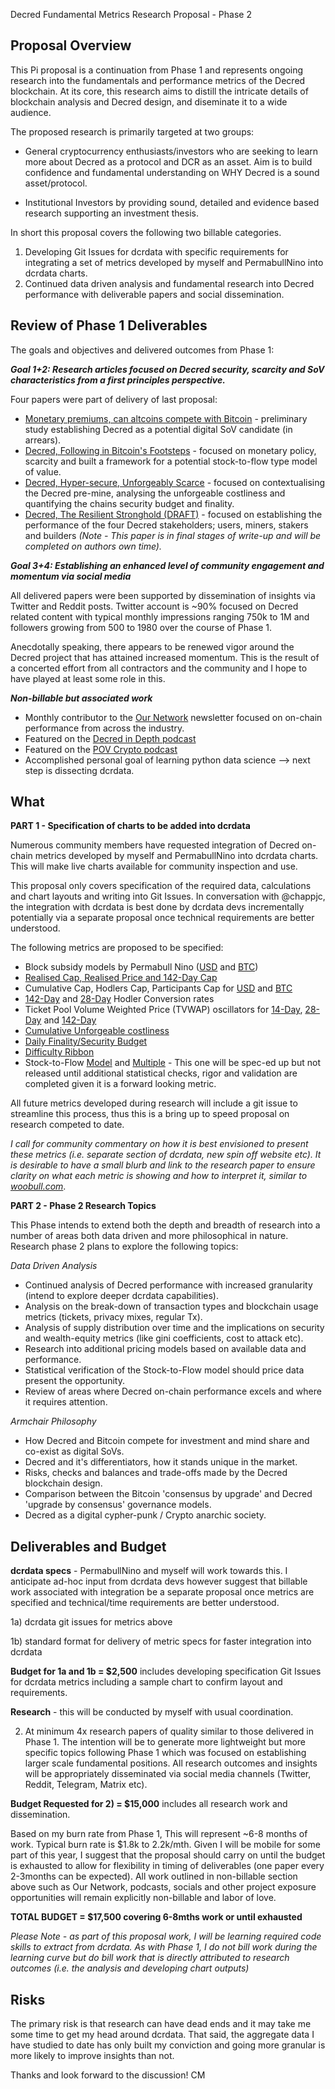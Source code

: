 Decred Fundamental Metrics Research Proposal - Phase 2

## Proposal Overview

This Pi proposal is a continuation from Phase 1 and represents ongoing research into the fundamentals and performance metrics of the Decred blockchain. At its core, this research aims to distill the intricate details of blockchain analysis and Decred design, and diseminate it to a wide audience.

The proposed research is primarily targeted at two groups:
- General cryptocurrency enthusiasts/investors who are seeking to learn more about Decred as a protocol and DCR as an asset. Aim is to build confidence and fundamental understanding on WHY Decred is a sound asset/protocol.

- Institutional Investors by providing sound, detailed and evidence based research supporting an investment thesis.

In short this proposal covers the following two billable categories.

1. Developing Git Issues for dcrdata with specific requirements for integrating a set of metrics developed by myself and PermabullNino into dcrdata charts.
2. Continued data driven analysis and fundamental research into Decred performance with deliverable papers and social dissemination.

## Review of Phase 1 Deliverables

The goals and objectives and delivered outcomes from Phase 1:

***Goal 1+2: Research articles focused on Decred security, scarcity and SoV characteristics from a first principles perspective.***

Four papers were part of delivery of last proposal:
- [Monetary premiums, can altcoins compete with Bitcoin](https://medium.com/@_Checkmatey_/monetary-premiums-can-altcoins-compete-with-bitcoin-54c97a92c6d4) - preliminary study establishing Decred as a potential digital SoV candidate (in arrears).
- [Decred, Following in Bitcoin's Footsteps](https://medium.com/@_Checkmatey_/decred-following-in-bitcoins-footsteps-f8d0e0bbaff5) - focused on monetary policy, scarcity and built a framework for a potential stock-to-flow type model of value.
- [Decred, Hyper-secure, Unforgeably Scarce](https://medium.com/@_Checkmatey_/decred-hypersecure-unforgeably-scarce-e076b91a2be) - focused on contextualising the Decred pre-mine, analysing the unforgeable costliness and quantifying the chains security budget and finality.
- [Decred, The Resilient Stronghold (DRAFT)](https://github.com/checkmatey/checkonchain/blob/master/research_articles/dcr_useradoption/dcr_useradoption.md) - focused on establishing the performance of the four Decred stakeholders; users, miners, stakers and builders *(Note - This paper is in final stages of write-up and will be completed on authors own time).*

***Goal 3+4: Establishing an enhanced level of community engagement and momentum via social media***

All delivered papers were been supported by dissemination of insights via Twitter and Reddit posts. Twitter account is ~90% focused on Decred related content with typical monthly impressions ranging 750k to 1M and followers growing from 500 to 1980 over the course of Phase 1.

Anecdotally speaking, there appears to be renewed vigor around the Decred project that has attained increased momentum. This is the result of a concerted effort from all contractors and the community and I hope to have played at least some role in this.

***Non-billable but associated work***

- Monthly contributor to the [Our Network](https://ournetwork.substack.com/p/our-network-issue-2) newsletter focused on on-chain performance from across the industry.
- Featured on the [Decred in Depth podcast](https://www.youtube.com/watch?v=2JbMWgJUoSQ)
- Featured on the [POV Crypto podcast](https://www.youtube.com/watch?v=7m1kfM0fqaE)
- Accomplished personal goal of learning python data science --> next step is dissecting dcrdata.

## What
**PART 1 - Specification of charts to be added into dcrdata**

Numerous community members have requested integration of Decred on-chain metrics developed by myself and PermabullNino into dcrdata charts. This will make live charts available for community inspection and use.

This proposal only covers specification of the required data, calculations and chart layouts and writing into Git Issues. In conversation with @chappjc, the integration with dcrdata is best done by dcrdata devs incrementally potentially via a separate proposal once technical requirements are better understood.

The following metrics are proposed to be specified:
- Block subsidy models by Permabull Nino ([USD](https://miro.medium.com/max/1844/1*sK7IGFqiQ5Nrf831BhEUfQ.png) and [BTC](https://miro.medium.com/max/1843/1*tYb0fdLtJY9PqcGyhFuT6Q.png))
- [Realised Cap, Realised Price and 142-Day Cap](https://miro.medium.com/max/1510/1*NpMJNsSxkPaZP5aHBhml2A.png)
- Cumulative Cap, Hodlers Cap, Participants Cap for [USD](https://miro.medium.com/max/1636/1*QLQfPaduSrcyR3U4beQx0w.png) and [BTC](https://miro.medium.com/max/1631/1*wTMJgilQsWE54qT_Yo2SUw.png)
- [142-Day](https://miro.medium.com/max/1522/1*CreqBtFHjLTuuhUDB-WeAg.png) and [28-Day](https://miro.medium.com/max/1545/1*OcPCpGF_U2h4weaSA3KRXw.png) Hodler Conversion rates
- Ticket Pool Volume Weighted Price (TVWAP) oscillators for [14-Day](https://miro.medium.com/max/1549/1*dKnx7iW6x_pUdgmcghYRBQ.png), [28-Day](https://miro.medium.com/max/1334/1*ktIRbXlz0mtjZbIfk1o6yA.png) and [142-Day](https://miro.medium.com/max/1506/1*qYVwBqf6Hb98f7QyeNdu-g.png)
- [Cumulative Unforgeable costliness](https://miro.medium.com/max/1280/1*SA8wYN3TUC7CqunFnUR3Yg.png)
- [Daily Finality/Security Budget](https://miro.medium.com/max/1449/1*GQIeyHj1yGeqNdZcU8mxmw.png)
- [Difficulty Ribbon](https://github.com/checkmatey/checkonchain/blob/master/research_articles/our_network_articles/week1_20191225/images/insight_3.png?raw=true)
- Stock-to-Flow [Model](https://miro.medium.com/max/1150/1*6bectH0xB7QfNoFDrDx5Hw.png) and [Multiple](https://miro.medium.com/max/1304/1*WeRtp2iWPaZDfKQDDQqxtg.png) - This one will be spec-ed up but not released until additional statistical checks, rigor and validation are completed given it is a forward looking metric.

All future metrics developed during research will include a git issue to streamline this process, thus this is a bring up to speed proposal on research competed to date.

*I call for community commentary on how it is best envisioned to present these metrics (i.e. separate section of dcrdata, new spin off website etc). It is desirable to have a small blurb and link to the research paper to ensure clarity on what each metric is showing and how to interpret it, similar to [woobull.com](http://charts.woobull.com/bitcoin-rvt-ratio/)*.

**PART 2 - Phase 2 Research Topics**

This Phase intends to extend both the depth and breadth of research into a number of areas both data driven and more philosophical in nature. Research phase 2 plans to explore the following topics:

*Data Driven Analysis*

- Continued analysis of Decred performance with increased granularity (intend to explore deeper dcrdata capabilities).
- Analysis on the break-down of transaction types and blockchain usage metrics (tickets, privacy mixes, regular Tx).
- Analysis of supply distribution over time and the implications on security and wealth-equity metrics (like gini coefficients, cost to attack etc).
- Research into additional pricing models based on available data and performance.
- Statistical verification of the Stock-to-Flow model should price data present the opportunity.
- Review of areas where Decred on-chain performance excels and where it requires attention.

*Armchair Philosophy*

- How Decred and Bitcoin compete for investment and mind share and co-exist as digital SoVs.
- Decred and it's differentiators, how it stands unique in the market.
- Risks, checks and balances and trade-offs made by the Decred blockchain design.
- Comparison between the Bitcoin 'consensus by upgrade' and Decred 'upgrade by consensus' governance models.
- Decred as a digital cypher-punk / Crypto anarchic society.

## Deliverables and Budget
**dcrdata specs** - PermabullNino and myself will work towards this. I anticipate ad-hoc input from dcrdata devs however suggest that billable work associated with integration be a separate proposal once metrics are specified and technical/time requirements are better understood.

1a) dcrdata git issues for metrics above

1b) standard format for delivery of metric specs for faster integration into dcrdata

**Budget for 1a and 1b = $2,500** includes developing specification Git Issues for dcrdata metrics including a sample chart to confirm layout and requirements.

**Research** - this will be conducted by myself with usual coordination.

2) At minimum 4x research papers of quality similar to those delivered in Phase 1. The intention will be to generate more lightweight but more specific topics following Phase 1 which was focused on establishing larger scale fundamental positions. All  research outcomes and insights will be appropriately disseminated via social media channels (Twitter, Reddit, Telegram, Matrix etc). 

**Budget Requested for 2) = $15,000** includes all research work and dissemination.

Based on my burn rate from Phase 1, This will represent ~6-8 months of work. Typical burn rate is $1.8k to 2.2k/mth. Given I will be mobile for some part of this year, I suggest that the proposal should carry on until the budget is exhausted to allow for flexibility in timing of deliverables (one paper every 2-3months can be expected).
All work outlined in non-billable section above such as Our Network, podcasts, socials and other project exposure opportunities will remain explicitly non-billable and labor of love.

**TOTAL BUDGET = $17,500 covering 6-8mths work or until exhausted**

*Please Note - as part of this proposal work, I will be learning required code skills to extract from dcrdata. As with Phase 1, I do not bill work during the learning curve but do bill work that is directly attributed to research outcomes (i.e. the analysis and developing chart outputs)*

## Risks
The primary risk is that research can have dead ends and it may take me some time to get my head around dcrdata. That said, the aggregate data I have studied to date has only built my conviction and going more granular is more likely to improve insights than not.

Thanks and look forward to the discussion!
CM